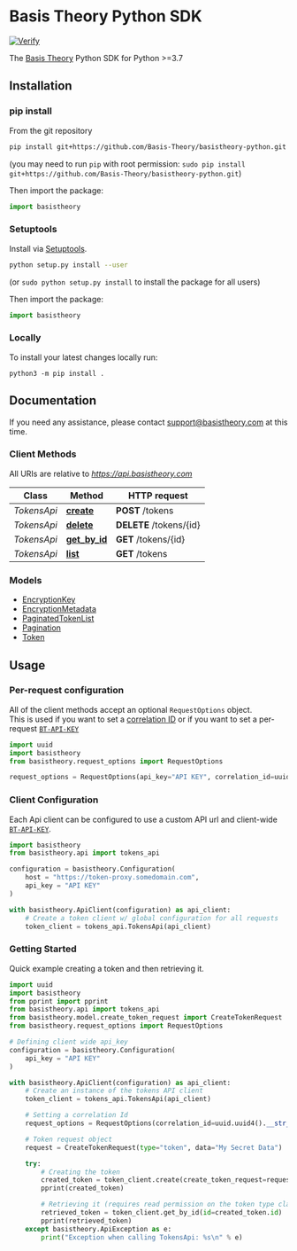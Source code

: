 # Basis Theory Python SDK

[![Verify](https://github.com/Basis-Theory/basistheory-python/actions/workflows/release.yml/badge.svg)](https://github.com/Basis-Theory/basistheory-python/actions/workflows/release.yml)

The [Basis Theory](https://basistheory.com/) Python SDK for Python >=3.7

## Installation
### pip install

From the git repository

```sh
pip install git+https://github.com/Basis-Theory/basistheory-python.git
```

(you may need to run `pip` with root permission: `sudo pip install git+https://github.com/Basis-Theory/basistheory-python.git`)

Then import the package:

```python
import basistheory
```

### Setuptools

Install via [Setuptools](http://pypi.python.org/pypi/setuptools).

```sh
python setup.py install --user
```

(or `sudo python setup.py install` to install the package for all users)

Then import the package:

```python
import basistheory
```

### Locally
To install your latest changes locally run:

`python3 -m pip install .`

## Documentation

If you need any assistance, please contact support@basistheory.com at this time.

### Client Methods

All URIs are relative to *https://api.basistheory.com*

Class | Method | HTTP request
------------ | ------------- | -------------
*TokensApi* | [**create**](docs/TokensApi.md#create) | **POST** /tokens
*TokensApi* | [**delete**](docs/TokensApi.md#delete) | **DELETE** /tokens/{id}
*TokensApi* | [**get_by_id**](docs/TokensApi.md#get_by_id) | **GET** /tokens/{id}
*TokensApi* | [**list**](docs/TokensApi.md#list) | **GET** /tokens

### Models

- [EncryptionKey](docs/EncryptionKey.md)
- [EncryptionMetadata](docs/EncryptionMetadata.md)
- [PaginatedTokenList](docs/PaginatedTokenList.md)
- [Pagination](docs/Pagination.md)
- [Token](docs/Token.md)

## Usage

### Per-request configuration

All of the client methods accept an optional `RequestOptions` object.<br>This is
used if you want to set a [correlation ID](https://docs.basistheory.com/api-reference/?shell#request-correlation) or if you want to set a per-request [`BT-API-KEY`](https://docs.basistheory.com/api-reference/?shell#authentication)

```python
import uuid
import basistheory
from basistheory.request_options import RequestOptions

request_options = RequestOptions(api_key="API KEY", correlation_id=uuid.uuid4())
```

### Client Configuration

Each Api client can be configured to use a custom API url and client-wide [`BT-API-KEY`](https://docs.basistheory.com/api-reference/?shell#authentication).

```python
import basistheory
from basistheory.api import tokens_api

configuration = basistheory.Configuration(
    host = "https://token-proxy.somedomain.com",
    api_key = "API KEY"
)

with basistheory.ApiClient(configuration) as api_client:
    # Create a token client w/ global configuration for all requests
    token_client = tokens_api.TokensApi(api_client)
```

### Getting Started

Quick example creating a token and then retrieving it.

```python
import uuid
import basistheory
from pprint import pprint
from basistheory.api import tokens_api
from basistheory.model.create_token_request import CreateTokenRequest
from basistheory.request_options import RequestOptions

# Defining client wide api_key
configuration = basistheory.Configuration(
    api_key = "API KEY"
)

with basistheory.ApiClient(configuration) as api_client:
    # Create an instance of the tokens API client
    token_client = tokens_api.TokensApi(api_client)

    # Setting a correlation Id
    request_options = RequestOptions(correlation_id=uuid.uuid4().__str__())

    # Token request object
    request = CreateTokenRequest(type="token", data="My Secret Data")

    try:
        # Creating the token
        created_token = token_client.create(create_token_request=request, request_options=request_options)
        pprint(created_token)

        # Retrieving it (requires read permission on the token type classification and impact level)
        retrieved_token = token_client.get_by_id(id=created_token.id)
        pprint(retrieved_token)
    except basistheory.ApiException as e:
        print("Exception when calling TokensApi: %s\n" % e)
```

